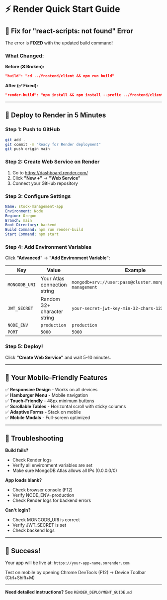 # ⚡ Render Quick Start Guide

## 🎯 Fix for "react-scripts: not found" Error

The error is **FIXED** with the updated build command!

### What Changed:

**Before (❌ Broken):**
```json
"build": "cd ../frontend/client && npm run build"
```

**After (✅ Fixed):**
```json
"render-build": "npm install && npm install --prefix ../frontend/client && npm run build --prefix ../frontend/client"
```

---

## 🚀 Deploy to Render in 5 Minutes

### Step 1: Push to GitHub
```bash
git add .
git commit -m "Ready for Render deployment"
git push origin main
```

### Step 2: Create Web Service on Render

1. Go to https://dashboard.render.com/
2. Click **"New +"** → **"Web Service"**
3. Connect your GitHub repository

### Step 3: Configure Settings

```yaml
Name: stock-management-app
Environment: Node
Region: Oregon
Branch: main
Root Directory: backend
Build Command: npm run render-build
Start Command: npm start
```

### Step 4: Add Environment Variables

Click **"Advanced"** → **"Add Environment Variable"**:

| Key | Value | Example |
|-----|-------|---------|
| `MONGODB_URI` | Your Atlas connection string | `mongodb+srv://user:pass@cluster.mongodb.net/stock-management` |
| `JWT_SECRET` | Random 32+ character string | `your-secret-jwt-key-min-32-chars-12345` |
| `NODE_ENV` | `production` | `production` |
| `PORT` | `5000` | `5000` |

### Step 5: Deploy!

Click **"Create Web Service"** and wait 5-10 minutes.

---

## 📱 Your Mobile-Friendly Features

✅ **Responsive Design** - Works on all devices  
✅ **Hamburger Menu** - Mobile navigation  
✅ **Touch-Friendly** - 48px minimum buttons  
✅ **Scrollable Tables** - Horizontal scroll with sticky columns  
✅ **Adaptive Forms** - Stack on mobile  
✅ **Mobile Modals** - Full-screen optimized  

---

## 🐛 Troubleshooting

**Build fails?**
- Check Render logs
- Verify all environment variables are set
- Make sure MongoDB Atlas allows all IPs (0.0.0.0/0)

**App loads blank?**
- Check browser console (F12)
- Verify NODE_ENV=production
- Check Render logs for backend errors

**Can't login?**
- Check MONGODB_URI is correct
- Verify JWT_SECRET is set
- Check backend logs

---

## 🎉 Success!

Your app will be live at: `https://your-app-name.onrender.com`

Test on mobile by opening Chrome DevTools (F12) → Device Toolbar (Ctrl+Shift+M)

---

**Need detailed instructions?** See `RENDER_DEPLOYMENT_GUIDE.md`

